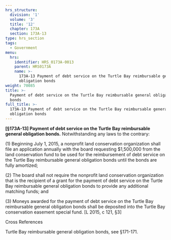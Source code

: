 ```yaml
---
hrs_structure:
  division: '1'
  volume: '3'
  title: '12'
  chapter: 173A
  section: 173A-13
type: hrs_section
tags:
  - Government
menu:
  hrs:
    identifier: HRS_0173A-0013
    parent: HRS0173A
    name: >-
      173A-13 Payment of debt service on the Turtle Bay reimbursable general
      obligation bonds
weight: 70085
title: >-
  Payment of debt service on the Turtle Bay reimbursable general obligation
  bonds
full_title: >-
  173A-13 Payment of debt service on the Turtle Bay reimbursable general
  obligation bonds
---
```

**[§173A-13] Payment of debt service on the Turtle Bay reimbursable general obligation bonds.** Notwithstanding any laws to the contrary:

(1) Beginning July 1, 2015, a nonprofit land conservation organization shall file an application annually with the board requesting $1,500,000 from the land conservation fund to be used for the reimbursement of debt service on the Turtle Bay reimbursable general obligation bonds until the bonds are fully amortized;

(2) The board shall not require the nonprofit land conservation organization that is the recipient of a grant for the payment of debt service on the Turtle Bay reimbursable general obligation bonds to provide any additional matching funds; and

(3) Moneys awarded for the payment of debt service on the Turtle Bay reimbursable general obligation bonds shall be deposited into the Turtle Bay conservation easement special fund. [L 2015, c 121, §3]

Cross References

Turtle Bay reimbursable general obligation bonds, see §171-171.
